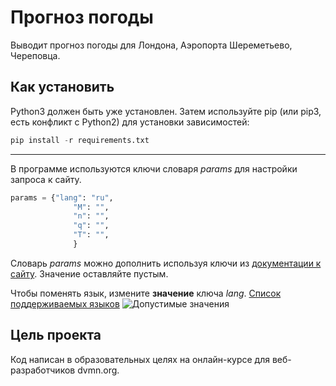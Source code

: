 Прогноз погоды
========================
Выводит прогноз погоды для Лондона, Аэропорта Шереметьево, Череповца.

Как установить
-------------------------

Python3 должен быть уже установлен. Затем используйте pip (или pip3, есть конфликт с Python2) для установки зависимостей:
```Python
pip install -r requirements.txt
```
***

В программе используются ключи словаря *params* для настройки запроса к сайту.
```Python
params = {"lang": "ru",
              "M": "",
              "n": "",
              "q": "",
              "T": "",
              }
```
Словарь *params* можно дополнить используя ключи из [документации к сайту](https://ru.wttr.in/:help). Значение оставляйте пустым.


Чтобы поменять язык, измените **значение** ключа *lang*. [Список поддерживаемых языков](https://ru.wttr.in/:translation)
![Допустимые значения](https://sun9-31.userapi.com/impg/hHAX5Xhx9x44tbGeDhbqy9KZ-AhmZNhSXlvj6w/LfNYESE4XRY.jpg?size=986x51&quality=95&sign=e842a6abfcbf4ea88a8374cea50e319a&type=album)

Цель проекта
-------------------------
Код написан в образовательных целях на онлайн-курсе для веб-разработчиков dvmn.org.

